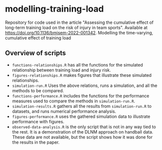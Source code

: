 # modelling-training-load
Repository for code used in the article "Assessing the cumulative effect of long-term training load on the risk of injury in team sports". 
Available at https://doi.org/10.1136/bmjsem-2022-001342. Modelling the time-varying, cumulative effect of training load

## Overview of scripts
* `functions-relationships.R` has all the functions for the simulated relationship between training load and injury risk.
* `figures-relationships.R` makes figures that illustrate these simulated relationships.
* `simulation-run.R` Uses the above relations, runs a simulation, and all the methods to be compared.
* `functions-performance.R` includes the functions for the performance measures used to compare the methods in `simulation-run.R`.
* `simulation-results.R` gathers all the results from `simulation-run.R` to datasets, and runs numerical performance analysis.
* `figures-performance.R` uses the gathered simulation data to illustrate performance with figures.
* `observed-data-analysis.R` is the only script that is not in any way tied to the rest. 
It is a demonstration of the DLNM approach on handball data. These data are not available, but the script shows how it was done for the results in the paper.
